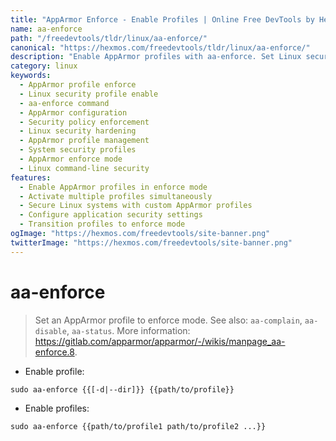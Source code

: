 ```yaml
---
title: "AppArmor Enforce - Enable Profiles | Online Free DevTools by Hexmos"
name: aa-enforce
path: "/freedevtools/tldr/linux/aa-enforce/"
canonical: "https://hexmos.com/freedevtools/tldr/linux/aa-enforce/"
description: "Enable AppArmor profiles with aa-enforce. Set Linux security profiles to enforce mode for enhanced system security. Free online tool, no registration required."
category: linux
keywords:
  - AppArmor profile enforce
  - Linux security profile enable
  - aa-enforce command
  - AppArmor configuration
  - Security policy enforcement
  - Linux security hardening
  - AppArmor profile management
  - System security profiles
  - AppArmor enforce mode
  - Linux command-line security
features:
  - Enable AppArmor profiles in enforce mode
  - Activate multiple profiles simultaneously
  - Secure Linux systems with custom AppArmor profiles
  - Configure application security settings
  - Transition profiles to enforce mode
ogImage: "https://hexmos.com/freedevtools/site-banner.png"
twitterImage: "https://hexmos.com/freedevtools/site-banner.png"
---
```


# aa-enforce

> Set an AppArmor profile to enforce mode.
> See also: `aa-complain`, `aa-disable`, `aa-status`.
> More information: <https://gitlab.com/apparmor/apparmor/-/wikis/manpage_aa-enforce.8>.

- Enable profile:

`sudo aa-enforce {{[-d|--dir]}} {{path/to/profile}}`

- Enable profiles:

`sudo aa-enforce {{path/to/profile1 path/to/profile2 ...}}`
